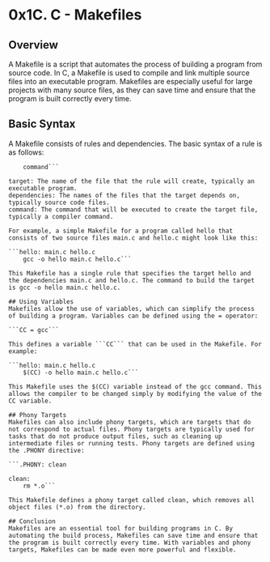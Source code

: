 # 0x1C. C - Makefiles

## Overview
A Makefile is a script that automates the process of building a program from source code. In C, a Makefile is used to compile and link multiple source files into an executable program. Makefiles are especially useful for large projects with many source files, as they can save time and ensure that the program is built correctly every time.

## Basic Syntax
A Makefile consists of rules and dependencies. The basic syntax of a rule is as follows:

```target: dependencies
    command```
	
target: The name of the file that the rule will create, typically an executable program.
dependencies: The names of the files that the target depends on, typically source code files.
command: The command that will be executed to create the target file, typically a compiler command.

For example, a simple Makefile for a program called hello that consists of two source files main.c and hello.c might look like this:

```hello: main.c hello.c
    gcc -o hello main.c hello.c```

This Makefile has a single rule that specifies the target hello and the dependencies main.c and hello.c. The command to build the target is gcc -o hello main.c hello.c.

## Using Variables
Makefiles allow the use of variables, which can simplify the process of building a program. Variables can be defined using the = operator:

```CC = gcc```

This defines a variable ```CC``` that can be used in the Makefile. For example:

```hello: main.c hello.c
    $(CC) -o hello main.c hello.c```

This Makefile uses the $(CC) variable instead of the gcc command. This allows the compiler to be changed simply by modifying the value of the CC variable.

## Phony Targets
Makefiles can also include phony targets, which are targets that do not correspond to actual files. Phony targets are typically used for tasks that do not produce output files, such as cleaning up intermediate files or running tests. Phony targets are defined using the .PHONY directive:

```.PHONY: clean

clean:
    rm *.o```

This Makefile defines a phony target called clean, which removes all object files (*.o) from the directory.

## Conclusion
Makefiles are an essential tool for building programs in C. By automating the build process, Makefiles can save time and ensure that the program is built correctly every time. With variables and phony targets, Makefiles can be made even more powerful and flexible.